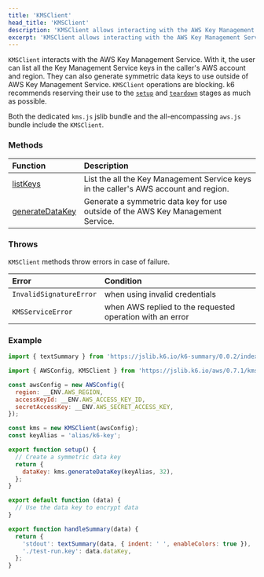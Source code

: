 ```yaml
---
title: 'KMSClient'
head_title: 'KMSClient'
description: 'KMSClient allows interacting with the AWS Key Management Service'
excerpt: 'KMSClient allows interacting with the AWS Key Management Service'
---
```


`KMSClient` interacts with the AWS Key Management Service.
With it, the user can list all the Key Management Service keys in the caller's AWS account and region. They can also generate symmetric data keys to use outside of AWS Key Management Service. `KMSClient` operations are blocking. k6 recommends reserving their use to the [`setup`](/using-k6/test-lifecycle/) and [`teardown`](/using-k6/test-lifecycle/) stages as much as possible.

Both the dedicated `kms.js` jslib bundle and the all-encompassing `aws.js` bundle include the `KMSClient`. 

### Methods

| Function                                                                          | Description                                                                          |
| :-------------------------------------------------------------------------------- | :----------------------------------------------------------------------------------- |
| [listKeys](/javascript-api/jslib/aws/kmsclient/kmsclient-listkeys/)               | List the all the Key Management Service keys in the caller's AWS account and region. |
| [generateDataKey](/javascript-api/jslib/aws/kmsclient/kmsclient-generatedatakey/) | Generate a symmetric data key for use outside of the AWS Key Management Service.     |

### Throws

`KMSClient` methods throw errors in case of failure.

| Error                 | Condition                                                  |
| :-------------------- | :--------------------------------------------------------- |
| `InvalidSignatureError` | when using invalid credentials                    |
| `KMSServiceError`        | when AWS replied to the requested operation with an error |

### Example

<CodeGroup labels={[]}>

```javascript
import { textSummary } from 'https://jslib.k6.io/k6-summary/0.0.2/index.js';

import { AWSConfig, KMSClient } from 'https://jslib.k6.io/aws/0.7.1/kms.js';

const awsConfig = new AWSConfig({
  region: __ENV.AWS_REGION,
  accessKeyId: __ENV.AWS_ACCESS_KEY_ID,
  secretAccessKey: __ENV.AWS_SECRET_ACCESS_KEY,
});

const kms = new KMSClient(awsConfig);
const keyAlias = 'alias/k6-key';

export function setup() {
  // Create a symmetric data key
  return {
    dataKey: kms.generateDataKey(keyAlias, 32),
  };
}

export default function (data) {
  // Use the data key to encrypt data
}

export function handleSummary(data) {
  return {
    'stdout': textSummary(data, { indent: ' ', enableColors: true }),
    './test-run.key': data.dataKey,
  };
}
```

</CodeGroup>
